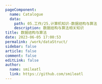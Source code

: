 ```yaml
---
pageComponent: 
  name: Catalogue
  data: 
    path: 05.工作/25.计算机知识-数据结构与算法
    description: 数据结构与算法相关知识
title: 数据结构与算法
date: 2023-06-05 17:00:53
permalink: /work/dataStruct/
sidebar: false
article: false
comment: false
editLink: false
author: 
  name: smileatl
  link: https://github.com/smileatl
---
```

